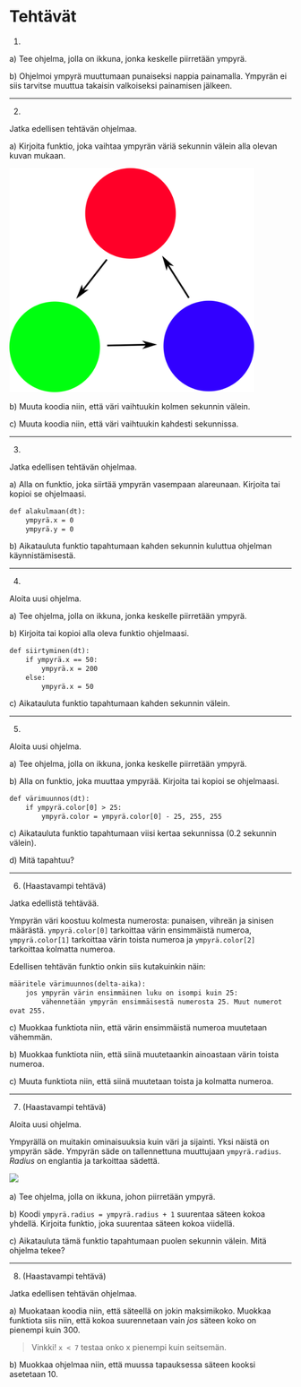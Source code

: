# Tehtävät 

1. 

a) Tee ohjelma, jolla on ikkuna, jonka keskelle piirretään ympyrä.

b) Ohjelmoi ympyrä muuttumaan punaiseksi nappia painamalla. Ympyrän ei siis tarvitse muuttua takaisin valkoiseksi painamisen jälkeen.

---

2. 

Jatka edellisen tehtävän ohjelmaa.

a) Kirjoita funktio, joka vaihtaa ympyrän väriä sekunnin välein alla olevan kuvan mukaan.

<img src=kuvat/diskopallo.png height="400">

b) Muuta koodia niin, että väri vaihtuukin kolmen sekunnin välein.

c) Muuta koodia niin, että väri vaihtuukin kahdesti sekunnissa.

---

3. 

Jatka edellisen tehtävän ohjelmaa.

a) Alla on funktio, joka siirtää ympyrän vasempaan alareunaan. Kirjoita tai kopioi se ohjelmaasi.

```Python3
def alakulmaan(dt):
    ympyrä.x = 0
    ympyrä.y = 0
```

b) Aikatauluta funktio tapahtumaan kahden sekunnin kuluttua ohjelman käynnistämisestä.

---

4. 

Aloita uusi ohjelma.

a) Tee ohjelma, jolla on ikkuna, jonka keskelle piirretään ympyrä.

b) Kirjoita tai kopioi alla oleva funktio ohjelmaasi.

```Python3
def siirtyminen(dt):
    if ympyrä.x == 50:
        ympyrä.x = 200
    else:
        ympyrä.x = 50
```

c) Aikatauluta funktio tapahtumaan kahden sekunnin välein.

---

5. 

Aloita uusi ohjelma.

a) Tee ohjelma, jolla on ikkuna, jonka keskelle piirretään ympyrä.

b) Alla on funktio, joka muuttaa ympyrää. Kirjoita tai kopioi se ohjelmaasi.

```Python3
def värimuunnos(dt):
    if ympyrä.color[0] > 25:
        ympyrä.color = ympyrä.color[0] - 25, 255, 255
```

c) Aikatauluta funktio tapahtumaan viisi kertaa sekunnissa (0.2 sekunnin välein).

d) Mitä tapahtuu?

---

6. (Haastavampi tehtävä)

Jatka edellistä tehtävää.

Ympyrän väri koostuu kolmesta numerosta: punaisen, vihreän ja sinisen määrästä. `ympyrä.color[0]` tarkoittaa värin ensimmäistä numeroa, `ympyrä.color[1]` tarkoittaa värin toista numeroa ja `ympyrä.color[2]` tarkoittaa kolmatta numeroa.

Edellisen tehtävän funktio onkin siis kutakuinkin näin:

```
määritele värimuunnos(delta-aika):
    jos ympyrän värin ensimmäinen luku on isompi kuin 25:
        vähennetään ympyrän ensimmäisestä numerosta 25. Muut numerot ovat 255.
```

c) Muokkaa funktiota niin, että värin ensimmäistä numeroa muutetaan vähemmän.

b) Muokkaa funktiota niin, että siinä muutetaankin ainoastaan värin toista numeroa.

c) Muuta funktiota niin, että siinä muutetaan toista ja kolmatta numeroa.

---

7. (Haastavampi tehtävä)

Aloita uusi ohjelma.

Ympyrällä on muitakin ominaisuuksia kuin väri ja sijainti. Yksi näistä on ympyrän säde. Ympyrän säde on tallennettuna muuttujaan `ympyrä.radius`. _Radius_ on englantia ja tarkoittaa sädettä.

<img src=kuvat/säde.png height="400">

a) Tee ohjelma, jolla on ikkuna, johon piirretään ympyrä.

b) Koodi `ympyrä.radius = ympyrä.radius + 1` suurentaa säteen kokoa yhdellä. Kirjoita funktio, joka suurentaa säteen kokoa viidellä.

c) Aikatauluta tämä funktio tapahtumaan puolen sekunnin välein. Mitä ohjelma tekee?

---

8. (Haastavampi tehtävä)

Jatka edellisen tehtävän ohjelmaa.

a) Muokataan koodia niin, että säteellä on jokin maksimikoko. Muokkaa funktiota siis niin, että kokoa suurennetaan vain _jos_ säteen koko on pienempi kuin 300.

> Vinkki! `x < 7` testaa onko x pienempi kuin seitsemän.

b) Muokkaa ohjelmaa niin, että muussa tapauksessa säteen kooksi asetetaan 10.